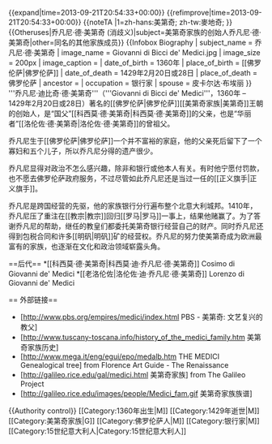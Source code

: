 {{expand|time=2013-09-21T20:54:33+00:00}}
{{refimprove|time=2013-09-21T20:54:33+00:00}}
{{noteTA
|1=zh-hans:美第奇; zh-tw:麥地奇;
}}
{{Otheruses|乔凡尼·德·美第奇 (消歧义)|subject=美第奇家族的创始人乔凡尼·德·美第奇|other=同名的其他家族成员}}
{{Infobox Biography
| subject_name   = 乔凡尼·德·美第奇
| image_name     = Giovanni di Bicci de' Medici.jpg
| image_size     = 200px
| image_caption  = 
| date_of_birth  = 1360年
| place_of_birth = [[佛罗伦萨|佛罗伦萨]]
| date_of_death  = 1429年2月20日或28日
| place_of_death = 佛罗伦萨
| ancestor       = 
| occupation = 银行家
| spouse = 皮卡尔达·布埃丽
}}
'''乔凡尼·迪比奇·德·美第奇'''（'''Giovanni di Bicci de' Medici'''，1360年 – 1429年2月20日或28日）著名的[[佛罗伦萨|佛罗伦萨]][[美第奇家族|美第奇]]王朝的创始人，是“国父”[[科西莫·德·美第奇|科西莫·德·美第奇]]的父亲，也是“华丽者”[[洛伦佐·德·美第奇|洛伦佐·德·美第奇]]的曾祖父。

乔凡尼生于[[佛罗伦萨|佛罗伦萨]]一个并不富裕的家庭，他的父亲死后留下了一个寡妇和五个儿子，所以乔凡尼分得的遗产很少。

乔凡尼显得对政治不怎么感兴趣，除非和银行或他本人有关。有时他宁愿付罚款，也不愿去佛罗伦萨政府服务，不过尽管如此乔凡尼还是当过一任的[[正义旗手|正义旗手]]。

乔凡尼是跨国经营的先驱，他的家族银行分行遍布整个北意大利城邦。1410年，乔凡尼压了重注在[[教宗|教宗]]回归[[罗马|罗马]]一事上，结果他赌赢了。为了答谢乔凡尼的帮助，继任的教皇们都委托美第奇银行经营自己的财产。同时乔凡尼还得到包税合同和许多[[明矾|明矾]]矿的经营权。乔凡尼的努力使美第奇成为欧洲最富有的家族，也逐渐在文化和政治领域崭露头角。

==后代==
*[[科西莫·德·美第奇|科西莫·迪·乔凡尼·德·美第奇]] Cosimo di Giovanni de' Medici
*[[老洛伦佐|洛伦佐·迪·乔凡尼·德·美第奇]] Lorenzo di Giovanni de' Medici

== 外部链接==
* [http://www.pbs.org/empires/medici/index.html PBS - 美第奇: 文艺复兴的教父]
* [http://www.tuscany-toscana.info/history_of_the_medici_family.htm 美第奇家族历史]
* [http://www.mega.it/eng/egui/epo/medalb.htm THE MEDICI Genealogical tree] from Florence Art Guide - The Renaissance
* [http://galileo.rice.edu/gal/medici.html 美第奇家族] from The Galileo Project
* [http://galileo.rice.edu/images/people/Medici_fam.gif 美第奇家族族谱]

{{Authority control}}
[[Category:1360年出生|M]]
[[Category:1429年逝世|M]]
[[Category:美第奇家族|G]]
[[Category:佛罗伦萨人|M]]
[[Category:银行家|M]]
[[Category:15世纪意大利人|Category:15世纪意大利人]]